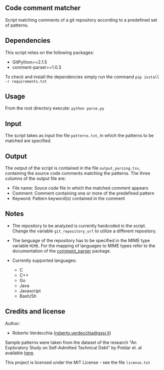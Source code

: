 Code comment matcher
----------------
Script matching comments of a git repository according to a predefined set of patterns.

Dependencies
----------------
This script relies on the following packages:
 * GitPython==2.1.5
 * comment-parser==1.0.3

To check and install the dependencies simply run the command `pip install -r requirements.txt`

Usage
----------------
From the root directory execute:
`python parse.py`

Input
----------------
The script takes as input the file `patterns.txt`, in which the patterns to be matched are specified.

Output
----------------
The output of the script is contained in the file `output_parsing.tsv`, containing the source code comments matching the patterns.
The three columns of the output file are:
 * File name: Souce code file in which the matched comment appears
 * Comment: Comment containing one or more of the predefined pattern 
 * Keyword: Pattern keyword(s) contained in the comment

Notes
----------------
 * The repository to be analyzed is currently hardcoded in the script. Change the variable `git_repository_url` to utilize a different repository.
 * The language of the repository has to be specified in the MIME type variable `MIME`. For the mapping of languages to MIME types refer to the documentation of the [comment_parser](https://pypi.python.org/pypi/comment_parser/1.0.3) package.

* Currently supported languages:
  * C
  * C++
  * Go
  * Java
  * Javascript
  * Bash/Sh
  
Credits and license
----------------
Author: 
* Roberto Verdecchia (roberto.verdecchia@gssi.it)

Sample patterns were taken from the dataset of the research "An Exploratory Study on Self-Admitted Technical Debt" by Potdar et. al available [here](http://users.encs.concordia.ca/~eshihab/data/ICSME2014/satd.html).

This project is licensed under the MIT License - see the file `license.txt`
